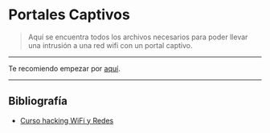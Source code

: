 # Portales Captivos
> Aquí se encuentra todos los archivos necesarios para poder llevar una intrusión a una red wifi con un portal captivo.

---

Te recomiendo empezar por [aquí](howToCrack.md).

---

## Bibliografía

- [Curso hacking WiFi y Redes]()
